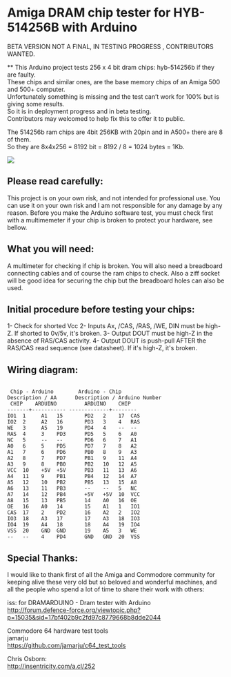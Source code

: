 # Amiga DRAM chip tester for HYB-514256B with Arduino  

BETA VERSION NOT A FINAL, IN TESTING PROGRESS , CONTRIBUTORS WANTED. 

** This Arduino project tests 256 x 4 bit dram chips: hyb-514256b if they are faulty.  
These chips and similar ones, are the base memory chips of an Amiga 500 and 500+ computer.  
Unfortunately something is missing and the test can’t work for 100% but is giving some results.  
So it is in deployment progress and in beta testing.  
Contributors may welcomed to help fix this to offer it to public.  


The 514256b ram chips are 4bit 256KB with 20pin and in A500+ there are 8 of them.  
So they are 8x4x256 = 8192 bit = 8192 / 8 = 1024 bytes = 1Kb.  
  
![](img/arduino.jpg)  
  
## Please read carefully:
This project is on your own risk, and not intended for professional use.
You can use it on your own risk and I am not responsible for any damage by any reason.
Before you make the Arduino software test, you must check first with a multimemeter if your chip is broken to protect your hardware, see bellow.

## What you will need:
A multimeter for checking if chip is broken.
You will also need a breadboard connecting cables and of course the ram chips to check.
Also a ziff socket will be good idea for securing the chip but the breadboard holes can also be used.

## Initial procedure before testing your chips:
 1- Check for shorted Vcc
 2- Inputs Ax, /CAS, /RAS, /WE, DIN must be high-Z. If shorted to 0v/5v,	it's broken.
 3- Output DOUT must be high-Z in the absence of RAS/CAS activity.
 4- Output DOUT is push-pull AFTER the RAS/CAS read sequence (see datasheet). If it's high-Z, it's broken.

##				Wiring diagram:
```

 Chip - Arduino		   Arduino - Chip
Description / AA	  Description / Arduino Number  
 CHIP	 ARDUINO	     ARDUINO	CHIP  
-------+-----------	-------------+--------  
IO1  1     A1   15       PD2   2    17  CAS  
IO2  2     A2   16       PD3   3    4   RAS  
WE   3     A5   19       PD4   4    --  --  
RAS  4     3    PD3      PD5   5    6   A0  
NC   5     --   --       PD6   6    7   A1  
A0   6     5    PD5      PD7   7    8   A2  
A1   7     6    PD6      PB0   8    9   A3  
A2   8     7    PD7      PB1   9    11  A4  
A3   9     8    PB0      PB2   10   12  A5  
VCC  10    +5V  +5V      PB3   11   13  A6  
A4   11    9    PB1      PB4   12   14  A7  
A5   12    10   PB2      PB5   13   15  A8  
A6   13    11   PB3      --    --   5   NC  
A7   14    12   PB4      +5V   +5V  10  VCC  
A8   15    13   PB5      14    A0   16  OE  
OE   16    A0   14       15    A1   1   IO1  
CAS  17    2    PD2      16    A2   2   IO2  
IO3  18    A3   17       17    A3   18  IO3  
IO4  19    A4   18       18    A4   19  IO4  
VSS  20    GND  GND      19    A5   3   WE  
--   --    4    PD4      GND   GND  20  VSS  
```  
  
## Special Thanks:
I would like to thank first of all the Amiga and Commodore community for keeping alive these very old but so beloved and wonderful machines, and all the people who spend a lot of time to share their work with others:  

  
iss: for DRAMARDUINO - Dram tester with Arduino  
http://forum.defence-force.org/viewtopic.php?p=15035&sid=17bf402b9c2fd97c8779668b8dde2044  
  
  
Commodore 64 hardware test tools  
jamarju  
https://github.com/jamarju/c64_test_tools  
  
  
Chris Osborn:  
http://insentricity.com/a.cl/252
